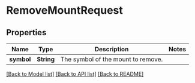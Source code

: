 # RemoveMountRequest

## Properties

Name | Type | Description | Notes
------------ | ------------- | ------------- | -------------
**symbol** | **String** | The symbol of the mount to remove. | 

[[Back to Model list]](../README.md#documentation-for-models) [[Back to API list]](../README.md#documentation-for-api-endpoints) [[Back to README]](../README.md)


